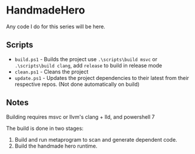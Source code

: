 # HandmadeHero

Any code I do for this series will be here.



## Scripts

* `build.ps1` - Builds the project use `.\scripts\build msvc` or `.\scripts\build clang`, add `release` to build in release mode
* `clean.ps1` - Cleans the project
* `update.ps1` - Updates the project dependencies to their latest from their respective repos. (Not done automatically on build)

## Notes

Building requires msvc or llvm's clang + lld, and powershell 7

The build is done in two stages:

1. Build and run metaprogram to scan and generate dependent code.
2. Build the handmade hero runtime.

